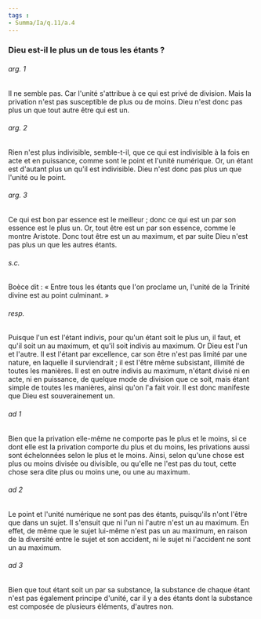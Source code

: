 ```yaml
---
tags : 
- Summa/Ia/q.11/a.4
---
```


### Dieu est-il le plus un de tous les étants ?

###### arg. 1
Il ne semble pas. Car l'unité s'attribue à ce qui est privé de division. Mais la privation n'est pas susceptible de plus ou de moins. Dieu n'est donc pas plus un que tout autre être qui est un. 

###### arg. 2
Rien n'est plus indivisible, semble-t-il, que ce qui est indivisible à la fois en acte et en puissance, comme sont le point et l'unité numérique. Or, un étant est d'autant plus un qu'il est indivisible. Dieu n'est donc pas plus un que l'unité ou le point. 

###### arg. 3
Ce qui est bon par essence est le meilleur ; donc ce qui est un par son essence est le plus un. Or, tout être est un par son essence, comme le montre Aristote. Donc tout être est un au maximum, et par suite Dieu n'est pas plus un que les autres étants. 

###### s.c.
Boèce dit : « Entre tous les étants que l'on proclame un, l'unité de la Trinité divine est au point culminant. » 

###### resp.
Puisque l'un est l'étant indivis, pour qu'un étant soit le plus un, il faut, et qu'il soit un au maximum, et qu'il soit indivis au maximum. Or Dieu est l'un et l'autre. Il est l'étant par excellence, car son être n'est pas limité par une nature, en laquelle il surviendrait ; il est l'être même subsistant, illimité de toutes les manières. Il est en outre indivis au maximum, n'étant divisé ni en acte, ni en puissance, de quelque mode de division que ce soit, mais étant simple de toutes les manières, ainsi qu'on l'a fait voir. Il est donc manifeste que Dieu est souverainement un. 

###### ad 1
Bien que la privation elle-même ne comporte pas le plus et le moins, si ce dont elle est la privation comporte du plus et du moins, les privations aussi sont échelonnées selon le plus et le moins. Ainsi, selon qu'une chose est plus ou moins divisée ou divisible, ou qu'elle ne l'est pas du tout, cette chose sera dite plus ou moins une, ou une au maximum. 

###### ad 2
Le point et l'unité numérique ne sont pas des étants, puisqu'ils n'ont l'être que dans un sujet. Il s'ensuit que ni l'un ni l'autre n'est un au maximum. En effet, de même que le sujet lui-même n'est pas un au maximum, en raison de la diversité entre le sujet et son accident, ni le sujet ni l'accident ne sont un au maximum. 

###### ad 3
Bien que tout étant soit un par sa substance, la substance de chaque étant n'est pas également principe d'unité, car il y a des étants dont la substance est composée de plusieurs éléments, d'autres non. 





